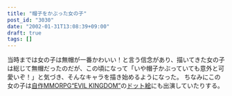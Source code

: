 ```yaml
---
title: "帽子をかぶった女の子"
post_id: "3030"
date: "2002-01-31T13:08:39+09:00"
draft: true
tags: []
---
```



当時までは女の子は無帽が一番かわいい！と言う信念があり、描いてきた女の子は総じて無帽だったのだが、この頃になって「いや帽子かぶっていても意外と可愛いぞ！」と気づき、そんなキャラを描き始めるようになった。 ちなみにこの女の子は[自作MMORPG“EVIL KINGDOM”](/tag/evil-kingdom)の[ドット絵](/dot-party)にも出演していたりする。
